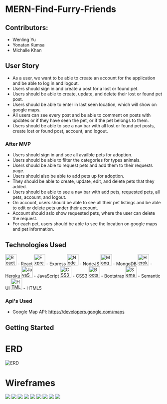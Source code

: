 # MERN-Find-Furry-Friends

## Contributors:

- Wenling Yu
- Yonatan Kumsa
- Michalle Khan

## User Story

- As a user, we want to be able to create an account for the application and be able to log in and logout.
- Users should sign in and create a post for a lost or found pet.
- Users should be able to create, update, and delete their lost or found pet post.
- Users should be able to enter in last seen location, which will show on google maps.
- All users can see every post and be able to comment on posts with updates or if they have seen the pet, or if the pet belongs to them.
- Users should be able to see a nav bar with all lost or found pet posts, create lost or found post, account, and logout.

### After MVP

- Users should sign in and see all availble pets for adoption.
- Users should be able to filter the categories for types animals.
- Users should be able to request pets and add them to their requests page.
- Users should also be able to add pets up for adoption.
- They should be able to create, update, edit, and delete pets that they added.
- Users should be able to see a nav bar with add pets, requested pets, all pets, account, and logout.
- On account, users should be able to see all their pet listings and be able to edit or delete pets under their account.
- Account should aslo show requested pets, where the user can delete the request.
- For each pet, users should be able to see the location on google maps and pet information.

## Technologies Used

<img src="https://raw.githubusercontent.com/danielcranney/readme-generator/main/public/icons/skills/react-colored.svg" width="36" height="36" alt="React"> - React
<img src="https://raw.githubusercontent.com/danielcranney/readme-generator/main/public/icons/skills/express-colored-dark.svg" width="36" height="36" alt="Express"> - Express
<img src="https://raw.githubusercontent.com/danielcranney/readme-generator/main/public/icons/skills/nodejs-colored.svg" width="36" height="36" alt="NodeJS"> - NodeJS
<img src="https://raw.githubusercontent.com/danielcranney/readme-generator/main/public/icons/skills/mongodb-colored.svg" width="36" height="36" alt="MongoDB"> - MongoDB
<img src="https://raw.githubusercontent.com/danielcranney/readme-generator/main/public/icons/skills/heroku-colored.svg" width="36" height="36" alt="Heroku"> - Heroku
<img src="https://raw.githubusercontent.com/danielcranney/readme-generator/main/public/icons/skills/javascript-colored.svg" width="36" height="36" alt="JavaScript"> - JavaScript
<img src="https://raw.githubusercontent.com/danielcranney/readme-generator/main/public/icons/skills/css3-colored.svg" width="36" height="36" alt="CSS3"> - CSS3
<img src="https://raw.githubusercontent.com/danielcranney/readme-generator/main/public/icons/skills/bootstrap-colored.svg" width="36" height="36" alt="Bootstrap"> - Bootstrap
<img src="https://images.g2crowd.com/uploads/product/image/social_landscape/social_landscape_46af5e8a92842c05323841db5eb3c097/semantic-ui-react.png" width="36" height="36" alt="Semantic UI"> - Semantic UI
<img src="https://raw.githubusercontent.com/danielcranney/readme-generator/main/public/icons/skills/html5-colored.svg" width="36" height="36" alt="HTML5"> - HTML5


### Api's Used

- Google Map API: https://developers.google.com/maps

## Getting Started

# ERD
![ERD](https://i.imgur.com/mzFlkEj.png)

# Wireframes
<img src="https://i.imgur.com/U4xsuiG.png">
<img src="https://i.imgur.com/z33Cxkx.png">
<img src="https://i.imgur.com/LPR1jCq.png">
<img src="https://i.imgur.com/pJmPhB6.png">
<img src="https://i.imgur.com/4c936HA.png">
<img src="https://i.imgur.com/SpXs9By.png">
<img src="https://i.imgur.com/exSYNvB.png">
<img src="https://i.imgur.com/y5uOJLG.png">
<img src="https://i.imgur.com/w20CnDd.png">


